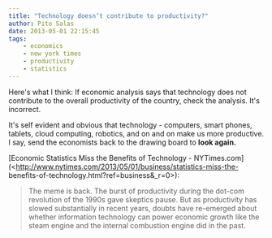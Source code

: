 ```yaml
---
title: "Technology doesn’t contribute to productivity?"
author: Pito Salas
date: 2013-05-01 22:15:45
tags:
    - economics
    - new york times
    - productivity
    - statistics
---
```



Here's what I think: If economic analysis says that technology does not
contribute to the overall productivity of the country, check the analysis.
It's incorrect.

It's self evident and obvious that technology - computers, smart phones,
tablets, cloud computing, robotics, and on and on make us more productive. I
say, send the economists back to the drawing board to **look again.**

[Economic Statistics Miss the Benefits of Technology -
NYTimes.com](<http://www.nytimes.com/2013/05/01/business/statistics-miss-the-
benefits-of-technology.html?ref=business&_r=0>):

> The meme is back. The burst of productivity during the dot-com revolution of
> the 1990s gave skeptics pause. But as productivity has slowed substantially
> in recent years, doubts have re-emerged about whether information technology
> can power economic growth like the steam engine and the internal combustion
> engine did in the past.




